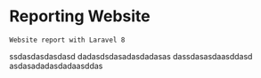 # Reporting Website
```
Website report with Laravel 8
```
ssdasdasdasdasd
dadasdsdasadasdadasas
dassdasasdaasddasd
asdasadadasdadaasddas
